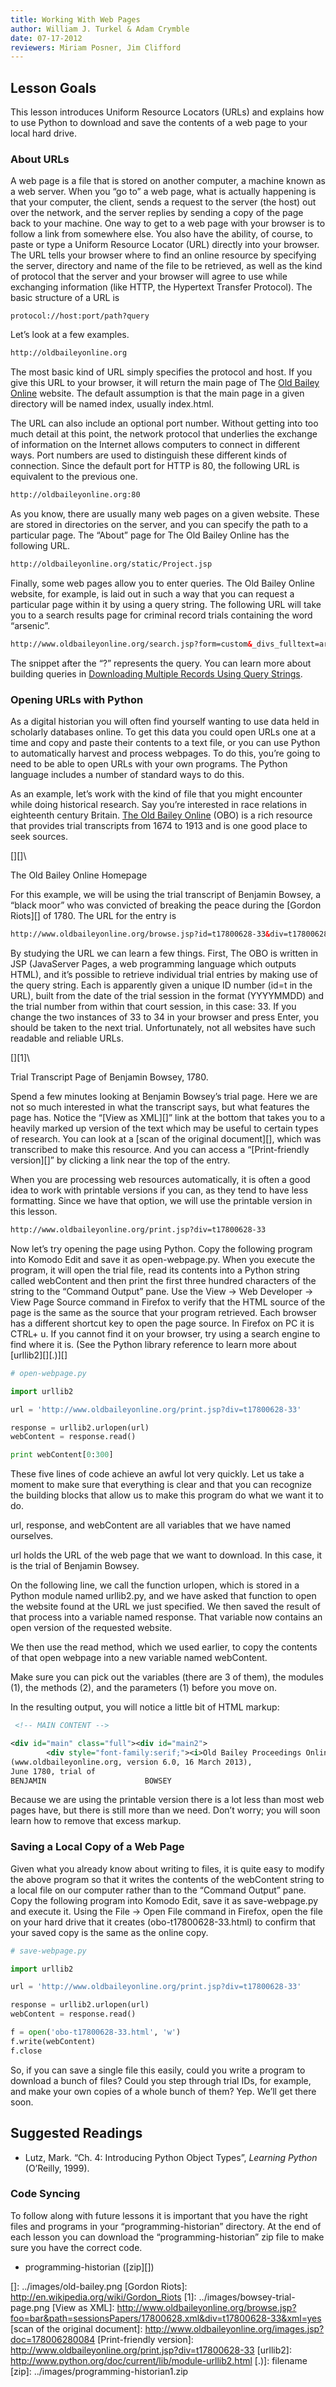 ```yaml
---
title: Working With Web Pages
author: William J. Turkel & Adam Crymble
date: 07-17-2012
reviewers: Miriam Posner, Jim Clifford
---
```


Lesson Goals
------------

This lesson introduces Uniform Resource Locators (URLs) and explains how
to use Python to download and save the contents of a web page to your
local hard drive.

### About URLs

A web page is a file that is stored on another computer, a machine known
as a web server. When you “go to” a web page, what is actually happening
is that your computer, the client, sends a request to the server (the
host) out over the network, and the server replies by sending a copy of
the page back to your machine. One way to get to a web page with your
browser is to follow a link from somewhere else. You also have the
ability, of course, to paste or type a Uniform Resource Locator (URL)
directly into your browser. The URL tells your browser where to find an
online resource by specifying the server, directory and name of the file
to be retrieved, as well as the kind of protocol that the server and
your browser will agree to use while exchanging information (like HTTP,
the Hypertext Transfer Protocol). The basic structure of a URL is

``` plain
protocol://host:port/path?query
```

Let’s look at a few examples.

``` xml
http://oldbaileyonline.org
```

The most basic kind of URL simply specifies the protocol and host. If
you give this URL to your browser, it will return the main page of The
[Old Bailey Online][] website. The default assumption is that the main
page in a given directory will be named index, usually index.html.

The URL can also include an optional port number. Without getting into
too much detail at this point, the network protocol that underlies the
exchange of information on the Internet allows computers to connect in
different ways. Port numbers are used to distinguish these different
kinds of connection. Since the default port for HTTP is 80, the
following URL is equivalent to the previous one.

``` xml
http://oldbaileyonline.org:80
```

As you know, there are usually many web pages on a given website. These
are stored in directories on the server, and you can specify the path to
a particular page. The “About” page for The Old Bailey Online has the
following URL.

``` xml
http://oldbaileyonline.org/static/Project.jsp
```

Finally, some web pages allow you to enter queries. The Old Bailey
Online website, for example, is laid out in such a way that you can
request a particular page within it by using a query string. The
following URL will take you to a search results page for criminal record
trials containing the word “arsenic”.

``` xml
http://www.oldbaileyonline.org/search.jsp?form=custom&_divs_fulltext=arsenic
```

The snippet after the “?” represents the query. You can learn more about
building queries in [Downloading Multiple Records Using Query
Strings][].

### Opening URLs with Python

As a digital historian you will often find yourself wanting to use data
held in scholarly databases online. To get this data you could open URLs
one at a time and copy and paste their contents to a text file, or you
can use Python to automatically harvest and process webpages. To do
this, you’re going to need to be able to open URLs with your own
programs. The Python language includes a number of standard ways to do
this.

As an example, let’s work with the kind of file that you might encounter
while doing historical research. Say you’re interested in race relations
in eighteenth century Britain. [The Old Bailey Online][Old Bailey
Online] (OBO) is a rich resource that provides trial transcripts from
1674 to 1913 and is one good place to seek sources.

[][]\

The Old Bailey Online Homepage 

For this example, we will be using the trial transcript of Benjamin
Bowsey, a “black moor” who was convicted of breaking the peace during
the [Gordon Riots][] of 1780. The URL for the entry is

``` xml
http://www.oldbaileyonline.org/browse.jsp?id=t17800628-33&div=t17800628-33
```

By studying the URL we can learn a few things. First, The OBO is written
in JSP (JavaServer Pages, a web programming language which outputs
HTML), and it’s possible to retrieve individual trial entries by making
use of the query string. Each is apparently given a unique ID number
(id=t in the URL), built from the date of the trial session in the
format (YYYYMMDD) and the trial number from within that court session,
in this case: 33. If you change the two instances of 33 to 34 in your
browser and press Enter, you should be taken to the next trial.
Unfortunately, not all websites have such readable and reliable URLs.

[][1]\

Trial Transcript Page of Benjamin Bowsey, 1780.

Spend a few minutes looking at Benjamin Bowsey’s trial page. Here we are
not so much interested in what the transcript says, but what features
the page has. Notice the “[View as XML][]” link at the bottom that takes
you to a heavily marked up version of the text which may be useful to
certain types of research. You can look at a [scan of the original
document][], which was transcribed to make this resource. And you can
access a “[Print-friendly version][]” by clicking a link near the top of
the entry.

When you are processing web resources automatically, it is often a good
idea to work with printable versions if you can, as they tend to have
less formatting. Since we have that option, we will use the printable
version in this lesson.

``` xml
http://www.oldbaileyonline.org/print.jsp?div=t17800628-33
```

Now let’s try opening the page using Python. Copy the following program
into Komodo Edit and save it as open-webpage.py. When you execute the
program, it will open the trial file, read its contents into a Python
string called webContent and then print the first three hundred
characters of the string to the “Command Output” pane. Use the View -\>
Web Developer -\> View Page Source command in Firefox to verify that the
HTML source of the page is the same as the source that your program
retrieved. Each browser has a different shortcut key to open the page
source. In Firefox on PC it is CTRL+ u. If you cannot find it on your
browser, try using a search engine to find where it is. (See the Python
library reference to learn more about [urllib2][][.)][]

``` python
# open-webpage.py

import urllib2

url = 'http://www.oldbaileyonline.org/print.jsp?div=t17800628-33'

response = urllib2.urlopen(url)
webContent = response.read()

print webContent[0:300]
```

These five lines of code achieve an awful lot very quickly. Let us take
a moment to make sure that everything is clear and that you can
recognize the building blocks that allow us to make this program do what
we want it to do.

url, response, and webContent are all variables that we have named
ourselves.

url holds the URL of the web page that we want to download. In this
case, it is the trial of Benjamin Bowsey.

On the following line, we call the function urlopen, which is stored in
a Python module named urllib2.py, and we have asked that function to
open the website found at the URL we just specified. We then saved the
result of that process into a variable named response. That variable now
contains an open version of the requested website.

We then use the read method, which we used earlier, to copy the contents
of that open webpage into a new variable named webContent.

Make sure you can pick out the variables (there are 3 of them), the
modules (1), the methods (2), and the parameters (1) before you move on.

In the resulting output, you will notice a little bit of HTML markup:

``` xml
 <!-- MAIN CONTENT -->

<div id="main" class="full"><div id="main2">
        <div style="font-family:serif;"><i>Old Bailey Proceedings Online</i>
(www.oldbaileyonline.org, version 6.0, 16 March 2013),
June 1780, trial of
BENJAMIN                      BOWSEY
```

Because we are using the printable version there is a lot less than most
web pages have, but there is still more than we need. Don’t worry; you
will soon learn how to remove that excess markup.

### Saving a Local Copy of a Web Page

Given what you already know about writing to files, it is quite easy to
modify the above program so that it writes the contents of the
webContent string to a local file on our computer rather than to the
“Command Output” pane. Copy the following program into Komodo Edit, save
it as save-webpage.py and execute it. Using the File -\> Open File
command in Firefox, open the file on your hard drive that it creates
(obo-t17800628-33.html) to confirm that your saved copy is the same as
the online copy.

``` python
# save-webpage.py

import urllib2

url = 'http://www.oldbaileyonline.org/print.jsp?div=t17800628-33'

response = urllib2.urlopen(url)
webContent = response.read()

f = open('obo-t17800628-33.html', 'w')
f.write(webContent)
f.close
```

So, if you can save a single file this easily, could you write a program
to download a bunch of files? Could you step through trial IDs, for
example, and make your own copies of a whole bunch of them? Yep. We’ll
get there soon.

Suggested Readings
------------------

-   Lutz, Mark. “Ch. 4: Introducing Python Object Types”, *Learning
    Python* (O’Reilly, 1999).

### Code Syncing

To follow along with future lessons it is important that you have the
right files and programs in your “programming-historian” directory. At
the end of each lesson you can download the “programming-historian” zip
file to make sure you have the correct code.

-   programming-historian ([zip][])

  [Old Bailey Online]: http://www.oldbaileyonline.org/
  [Downloading Multiple Records Using Query Strings]: http://programminghistorian.org/lessons/downloading-multiple-records-using-query-strings
  []: ../images/old-bailey.png
  [Gordon Riots]: http://en.wikipedia.org/wiki/Gordon_Riots
  [1]: ../images/bowsey-trial-page.png
  [View as XML]: http://www.oldbaileyonline.org/browse.jsp?foo=bar&path=sessionsPapers/17800628.xml&div=t17800628-33&xml=yes
  [scan of the original document]: http://www.oldbaileyonline.org/images.jsp?doc=178006280084
  [Print-friendly version]: http://www.oldbaileyonline.org/print.jsp?div=t17800628-33
  [urllib2]: http://www.python.org/doc/current/lib/module-urllib2.html
  [.)]: filename
  [zip]: ../images/programming-historian1.zip
